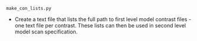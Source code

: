 `make_con_lists.py`

- Create a text file that lists the full path to first level model contrast files - one text file per contrast. These lists can then be used in second level model scan specification.     